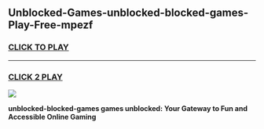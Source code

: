 
## Unblocked-Games-unblocked-blocked-games-Play-Free-mpezf
<h3>
<a href="https://premium76.site?title=unblocked-blocked-games&ref=21A">CLICK TO PLAY</a></h3>
<hr>

<h3>
<a href="https://premium76.site?title=unblocked-blocked-games&ref=21A">CLICK 2 PLAY</a>
  
</h3>

<a href="https://premium76.site?title=unblocked-blocked-games&ref=21A"><img src="https://clearcache.store/games.png"></a>


**unblocked-blocked-games games unblocked: Your Gateway to Fun and Accessible Online Gaming**
